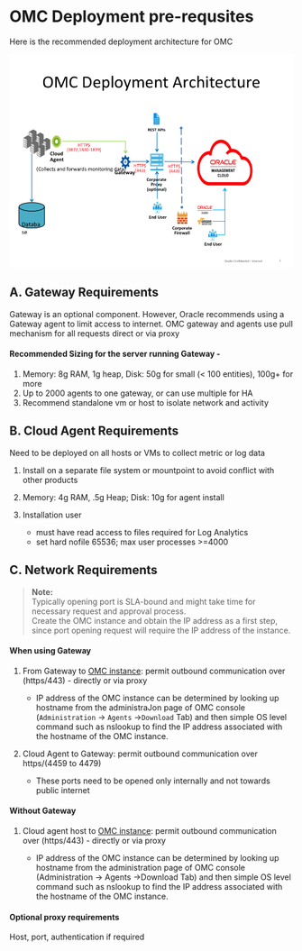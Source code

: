 # OMC Deployment pre-requsites

Here is the recommended deployment architecture for OMC

![](images/deployment-architecture.png)

## A. Gateway Requirements

Gateway is an optional component. However, Oracle recommends using a Gateway agent to limit access to internet. OMC gateway and agents use pull mechanism for all requests direct or via proxy

#### Recommended Sizing for the server running Gateway -

1. Memory:  8g RAM, 1g heap, Disk:  50g for small (< 100 entities), 100g+ for more
2. Up to 2000 agents to one gateway, or can use multiple for HA
3. Recommend standalone vm or host to isolate network and activity



## B. Cloud Agent Requirements

Need to be deployed on all hosts or VMs to collect metric or log data

1. Install on a separate file system or mountpoint to avoid conflict with other products

2. Memory: 4g RAM, .5g Heap; Disk: 10g for agent install

3. Installation user
	- must have read access to files required for Log Analytics
	- set hard nofile 65536; max user processes >=4000


## C. Network Requirements

<blockquote>
<b>Note:</b><br>
Typically opening port is SLA-bound and might take time for necessary request and approval process.<br> 
Create the OMC instance and obtain the IP address as a first step, since port opening request will require the IP address of the instance.
</blockquote>

#### When using Gateway

1. From Gateway to [OMC instance](https://<tenanid>.itom.management.us2.oraclecloud.com/*): permit outbound communication over (https/443) - directly or via proxy
	- IP address of the OMC instance can be determined by looking up hostname from the administraJon page of OMC console (`Administration` -> `Agents` ->`Download` Tab) and then simple OS level command such as nslookup to find the IP address associated with the hostname of the OMC instance. 

2. Cloud Agent to Gateway: permit outbound communication over https/(4459 to 4479)
	- These ports need to be opened only internally and not towards public internet

#### Without Gateway

1. Cloud agent host to [OMC instance](https://<tenanid>.itom.management.us2.oraclecloud.com/*): permit outbound communication over (https/443) - directly or via proxy

	- IP address of the OMC instance can be determined by looking up hostname from the administration page of OMC console (Administration -> Agents ->Download Tab) and then simple OS level command such as nslookup to find the IP address associated with the hostname of the OMC instance. 


#### Optional proxy requirements
Host, port, authentication if required
